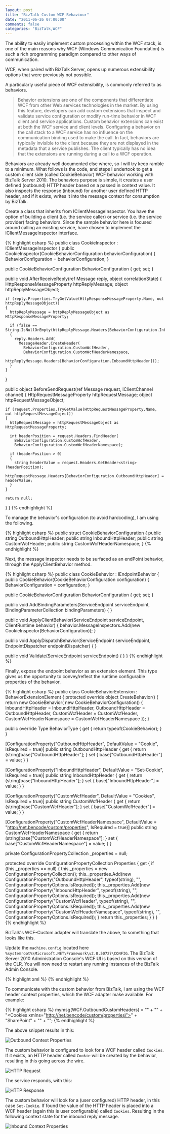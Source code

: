 ```yaml
---
layout: post
title: "BizTalk Custom WCF Behaviour"
date: "2011-06-26 07:00:00"
comments: false
categories: "BizTalk,WCF"
---
```


The ability to easily implement custom processing within the WCF stack, is one of the main reasons why WCF (Windows Communication Foundation) is such a rich programming paradigm compared to other ways of communication.

WCF, when paired with BizTalk Server, opens up numerous extensibility options that were previously not possible.

A particularly useful piece of WCF extensibility, is commonly referred to as behaviors.

> Behavior extensions are one of the components that differentiate WCF from other Web services technologies in the market. By using this feature, developers can add custom extensions that inspect and validate service configuration or modify run-time behavior in WCF client and service applications. Custom behavior extensions can exist at both the WCF service and client levels. Configuring a behavior on the call stack to a WCF service has no influence on the communication binding used to make the call. In fact, behaviors are typically invisible to the client because they are not displayed in the metadata that a service publishes. The client typically has no idea that the extensions are running during a call to a WCF operation.


Behaviors are already well documented else where, so I will try keep ramble to a minimum. What follows is the code, and steps I undertook to get a custom client side (called CookieBehavior) WCF behavior working with BizTalk Server 2010. The behaviors purpose is simple, it creates a user defined (outbound) HTTP header based on a passed in context value. It also inspects the response (inbound) for another user defined HTTP header, and if it exists, writes it into the message context for consumption by BizTalk.

Create a class that inherits from IClientMessageInspector. You have the option of building a client (i.e. the service caller) or service (i.e. the service provider) facing behaviors. Since the sample behavior here is focused around calling an existing service, have chosen to implement the IClientMessageInspector interface.

{% highlight csharp %}
public class CookieInspector : IClientMessageInspector
{
  public CookieInspector(CookieBehaviorConfiguration behaviorConfiguration)
  {
    BehaviorConfiguration = behaviorConfiguration;
  }

  public CookieBehaviorConfiguration BehaviorConfiguration { get; set; }

  public void AfterReceiveReply(ref Message reply, object correlationState)
  {
    HttpResponseMessageProperty httpReplyMessage;
    object httpReplyMessageObject;

    if (reply.Properties.TryGetValue(HttpResponseMessageProperty.Name, out httpReplyMessageObject))
    {
      httpReplyMessage = httpReplyMessageObject as HttpResponseMessageProperty;

      if (false == String.IsNullOrEmpty(httpReplyMessage.Headers[BehaviorConfiguration.InboundHttpHeader]))
      {
        reply.Headers.Add(
          MessageHeader.CreateHeader(
            BehaviorConfiguration.CustomWcfHeader,
            BehaviorConfiguration.CustomWcfHeaderNamespace,
            httpReplyMessage.Headers[BehaviorConfiguration.InboundHttpHeader]));
      }
    }
  }

  public object BeforeSendRequest(ref Message request, IClientChannel channel)
  {
    HttpRequestMessageProperty httpRequestMessage;
    object httpRequestMessageObject;

    if (request.Properties.TryGetValue(HttpRequestMessageProperty.Name, out httpRequestMessageObject))
    {
      httpRequestMessage = httpRequestMessageObject as HttpRequestMessageProperty;

      int headerPosition = request.Headers.FindHeader(
        BehaviorConfiguration.CustomWcfHeader,
        BehaviorConfiguration.CustomWcfHeaderNamespace);

      if (headerPosition > 0)
      {
        string headerValue = request.Headers.GetHeader<string>(headerPosition);
        httpRequestMessage.Headers[BehaviorConfiguration.OutboundHttpHeader] = headerValue;
      }
    }

    return null;
  }
}
{% endhighlight %}


To manage the behavior's configuration (to avoid hardcoding), I am using the following.

{% highlight csharp %}
public struct CookieBehaviorConfiguration
{
  public string OutboundHttpHeader;
  public string InboundHttpHeader;
  public string CustomWcfHeader;
  public string CustomWcfHeaderNamespace;
}
{% endhighlight %}


Next, the message inspector needs to be surfaced as an endPoint behavior, through the ApplyClientBehavior method.

{% highlight csharp %}
public class CookieBehavior : IEndpointBehavior
{
  public CookieBehavior(CookieBehaviorConfiguration configuration)
  {
    BehaviorConfiguration = configuration;
  }

  public CookieBehaviorConfiguration BehaviorConfiguration { get; set; }

  public void AddBindingParameters(ServiceEndpoint serviceEndpoint, BindingParameterCollection bindingParameters) { }

  public void ApplyClientBehavior(ServiceEndpoint serviceEndpoint, ClientRuntime behavior)
  {
    behavior.MessageInspectors.Add(new CookieInspector(BehaviorConfiguration));
  }

  public void ApplyDispatchBehavior(ServiceEndpoint serviceEndpoint, EndpointDispatcher endpointDispatcher) { }

  public void Validate(ServiceEndpoint serviceEndpoint) { }
}
{% endhighlight %}



Finally, expose the endpoint behavior as an extension element. This type gives us the opportunity to convey/reflect the runtime configurable properties of the behavior.


{% highlight csharp %}
public class CookieBehaviorExtension : BehaviorExtensionElement
{
  protected override object CreateBehavior()
  {
    return new CookieBehavior(
      new CookieBehaviorConfiguration()
      {
        InboundHttpHeader = InboundHttpHeader,
        OutboundHttpHeader = OutboundHttpHeader,
        CustomWcfHeader = CustomWcfHeader,
        CustomWcfHeaderNamespace = CustomWcfHeaderNamespace
      });
  }

  public override Type BehaviorType
  {
    get { return typeof(CookieBehavior); }
  }

  [ConfigurationProperty("OutboundHttpHeader", DefaultValue = "Cookie", IsRequired = true)]
  public string OutboundHttpHeader
  {
    get { return (string)base["OutboundHttpHeader"]; }
    set { base["OutboundHttpHeader"] = value; }
  }

  [ConfigurationProperty("InboundHttpHeader", DefaultValue = "Set-Cookie", IsRequired = true)]
  public string InboundHttpHeader
  {
    get { return (string)base["InboundHttpHeader"]; }
    set { base["InboundHttpHeader"] = value; }
  }

  [ConfigurationProperty("CustomWcfHeader", DefaultValue = "Cookies", IsRequired = true)]
  public string CustomWcfHeader
  {
    get { return (string)base["CustomWcfHeader"]; }
    set { base["CustomWcfHeader"] = value; }
  }

  [ConfigurationProperty("CustomWcfHeaderNamespace", DefaultValue = "http://net.bencode/custom/properties", IsRequired = true)]
  public string CustomWcfHeaderNamespace
  {
    get { return (string)base["CustomWcfHeaderNamespace"]; }
    set { base["CustomWcfHeaderNamespace"] = value; }
  }


  private ConfigurationPropertyCollection _properties = null;

  protected override ConfigurationPropertyCollection Properties
  {
    get
    {
      if (this._properties == null)
      {
        this._properties = new ConfigurationPropertyCollection();
        this._properties.Add(new ConfigurationProperty("OutboundHttpHeader", typeof(string), "", ConfigurationPropertyOptions.IsRequired));
        this._properties.Add(new ConfigurationProperty("InboundHttpHeader", typeof(string), "", ConfigurationPropertyOptions.IsRequired));
        this._properties.Add(new ConfigurationProperty("CustomWcfHeader", typeof(string), "", ConfigurationPropertyOptions.IsRequired));
        this._properties.Add(new ConfigurationProperty("CustomWcfHeaderNamespace", typeof(string), "", ConfigurationPropertyOptions.IsRequired));
      }
      return this._properties;
    }
  }
}
{% endhighlight %}


BizTalk's WCF-Custom adapter will translate the above, to something that looks like this.

Update the `machine.config` located here `%systemroot%\Microsoft.NET\Framework\v2.0.50727\CONFIG`. The BizTalk Server 2010 Administration Console's WCF UI is based on this version of the CLR. You will now need to restart any running instances of the BizTalk Admin Console.

{% highlight xml %}
<behaviorExtensions>
 <add name="cookieInspectorProvider" type="Net.Bencode.CookieBehaviorExtension, CookieInspector, Version=1.0.0.0, Culture=neutral, PublicKeyToken=b6a222ec85726150" />
</behaviorExtensions>
{% endhighlight %}


To communicate with the custom behavior from BizTalk, I am using the WCF header context properties, which the WCF adapter make available. For example:

{% highlight csharp %}
mymsg(WCF.OutboundCustomHeaders) = "" +
  "<headers>" +
  "<Cookies xmlns=\"http://net.bencode/custom/properties\">" +
  "SharePoint" +
  "</Cookies>" + 
  "</headers>";
{% endhighlight %}


The above snippet results in this:

![Outbound Context Properties](/images/b/wcf-behavior-context-outbound.png)


The custom behavior is configured to look for a WCF header called `Cookies`. If it exists, an HTTP header called `Cookie` will be created by the behavior, resulting in this going across the wire.

![HTTP Request](/images/b/wcf-behavior-fiddler.request.png)


The service responds, with this:

![HTTP Response](/images/b/wcf-behavior-fiddler.response.png)


The custom behavior will look for a (user configured) HTTP header, in this case `Set-Cookie`. If found the value of the HTTP header is placed into a WCF header (again this is user configurable) called `Cookies`. Resulting in the following context state for the inbound reply message.

![Inbound Context Properties](/images/b/wcf-behavior-context-inbound.PNG)

